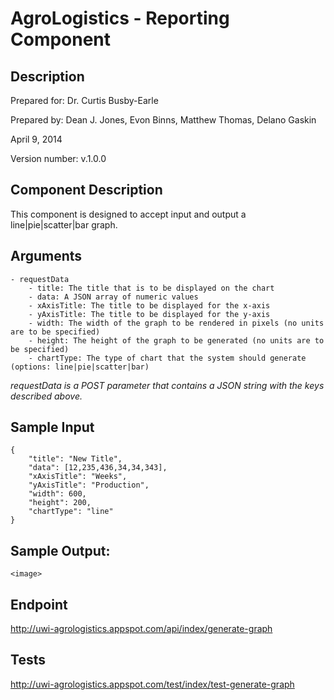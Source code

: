 AgroLogistics - Reporting Component
===================================

Description 
------------

Prepared for: Dr. Curtis Busby-Earle  

Prepared by: Dean J. Jones, Evon Binns, Matthew Thomas, Delano Gaskin  

April 9, 2014  

Version number: v.1.0.0  


Component Description
---------------------

This component is designed to accept input and output a line|pie|scatter|bar graph.


Arguments
---------

    - requestData
        - title: The title that is to be displayed on the chart
        - data: A JSON array of numeric values
        - xAxisTitle: The title to be displayed for the x-axis
        - yAxisTitle: The title to be displayed for the y-axis
        - width: The width of the graph to be rendered in pixels (no units are to be specified)
        - height: The height of the graph to be generated (no units are to be specified)
        - chartType: The type of chart that the system should generate (options: line|pie|scatter|bar)

*requestData is a POST parameter that contains a JSON string with the keys described above.*

Sample Input
------------

    {
        "title": "New Title",
        "data": [12,235,436,34,34,343],
        "xAxisTitle": "Weeks",
        "yAxisTitle": "Production",
        "width": 600,
        "height": 200,
        "chartType": "line"
    }
            


Sample Output:
--------------
    <image>


Endpoint
--------

http://uwi-agrologistics.appspot.com/api/index/generate-graph


Tests
-----

http://uwi-agrologistics.appspot.com/test/index/test-generate-graph
